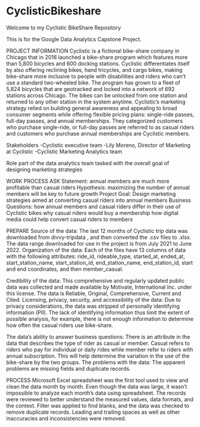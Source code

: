 # CyclisticBikeshare

Welcome to my Cyclistic BikeShare Repository

This is for the Google Data Analytics Capstone Project.

PROJECT INFORMATION
Cyclistic is a fictional bike-share company in Chicago that in 2016 launched a bike-share program which features more than 5,800 bicycles and 600 docking stations. Cyclistic differentiates itself by also offering reclining bikes, hand tricycles, and cargo bikes, making bike-share more inclusive to people with disabilities and riders who can’t use a standard two-wheeled bike. The program has grown to a fleet of 5,824 bicycles that are geotracked and locked into a network of 692 stations across Chicago. The bikes can be unlocked from one station and returned to any other station in the system anytime. Cyclistic’s marketing strategy relied on building general awareness and appealing to broad consumer segments while offering flexible pricing plans: single-ride passes, full-day passes, and annual memberships. They categorized customers who purchase single-ride, or full-day passes are referred to as casual riders and customers who purchase annual memberships are Cyclistic members.

Stakeholders
-Cyclistic executive team -Lily Moreno, Director of Marketing at Cyclistic -Cyclistic Marketing Analytics team

Role
part of the data analytics team tasked with the overall goal of designing marketing strategies

WORK PROCESS
ASK
Statement: annual members are much more profitable than casual riders Hypothesis: maximizing the number of annual members will be key to future growth Project Goal: Design marketing strategies aimed at converting casual riders into annual members Business Questions: how annual members and casual riders differ in their use of Cyclistic bikes why casual riders would buy a membership how digital media could help convert casual riders to members

PREPARE
Source of the data: The last 12 months of Cyclistic trip data was downloaded from divvy-tripdata , and then converted the .csv files to .xlsx. The data range downloaded for use in the project is from July 2021 to June 2022. Organization of the data: Each of the files have 13 columns of data with the following attributes: ride_id, rideable_type, started_at, ended_at, start_station_name, start_station_id, end_station_name, end_station_id, start and end coordinates, and then member_casual.

Credibility of the data: This comprehensive and regularly updated public data was collected and made available by Motivate, International Inc. under this license. The data is Reliable, Original, Comprehensive, Current and Cited. Licensing, privacy, security, and accessibility of the data: Due to privacy considerations, the data was stripped of personally identifying information (PII). The lack of identifying information thus limit the extent of possible analysis, for example, there is not enough information to determine how often the casual riders use bike-share.

The data’s ability to answer business questions: There is an attribute in the data that describes the type of rider as casual or member. Casual refers to riders who pay for individual or daily rides while member refer to riders with annual subscription. This will help determine the variation in the use of the bike-share by the two groups. The problems with the data: The apparent problems are missing fields and duplicate records.

PROCESS
Microsoft Excel spreadsheet was the first tool used to view and clean the data month by month. Even though the data was large, it wasn’t impossible to analyze each month’s data using spreadsheet. The records were reviewed to better understand the measured values, data formats, and the context. Filter was applied to find blanks, and the data was checked to remove duplicate records. Leading and trailing spaces as well as other inaccuracies and inconsistencies were removed.

